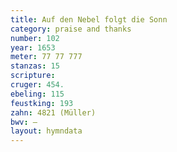 ```yaml
---
title: Auf den Nebel folgt die Sonn
category: praise and thanks
number: 102
year: 1653
meter: 77 77 777
stanzas: 15
scripture: 
cruger: 454.
ebeling: 115
feustking: 193
zahn: 4821 (Müller)
bwv: —
layout: hymndata
---
```

<br>

